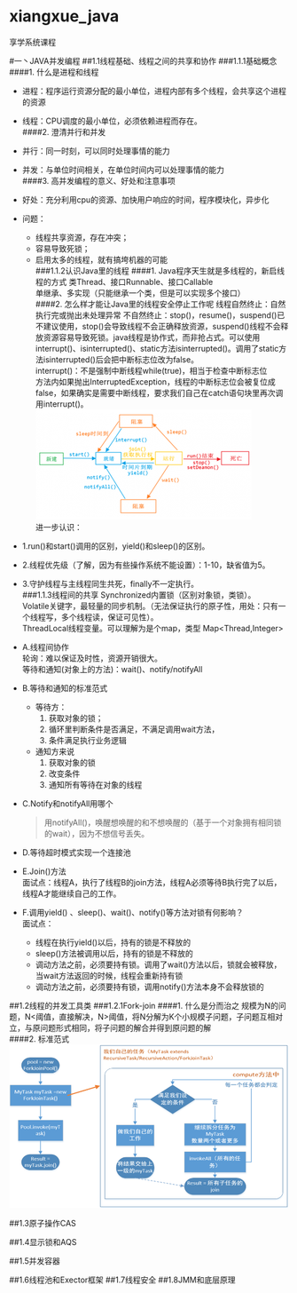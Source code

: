 # xiangxue_java
享学系统课程

#一丶JAVA并发编程
##1.1线程基础、线程之间的共享和协作
###1.1.1基础概念
####1.	什么是进程和线程
* 进程：程序运行资源分配的最小单位，进程内部有多个线程，会共享这个进程的资源  
* 线程：CPU调度的最小单位，必须依赖进程而存在。  
####2.	澄清并行和并发
* 并行：同一时刻，可以同时处理事情的能力  
* 并发：与单位时间相关，在单位时间内可以处理事情的能力  
####3.	高并发编程的意义、好处和注意事项
* 好处：充分利用cpu的资源、加快用户响应的时间，程序模块化，异步化  
* 问题：  
    * 线程共享资源，存在冲突；  
    * 容易导致死锁；  
    * 启用太多的线程，就有搞垮机器的可能    
###1.1.2认识Java里的线程
####1.	Java程序天生就是多线程的，新启线程的方式
类Thread、接口Runnable、接口Callable  
单继承、多实现（只能继承一个类，但是可以实现多个接口）  
####2.	怎么样才能让Java里的线程安全停止工作呢
线程自然终止：自然执行完或抛出未处理异常
不自然终止：stop()，resume()，suspend()已不建议使用，stop()会导致线程不会正确释放资源，suspend()线程不会释放资源容易导致死锁。java线程是协作式，而非抢占式。可以使用interrupt()、isinterrupted()、static方法isinterrupted()。调用了static方法isinterrupted()后会把中断标志位改为false。  
interrupt()：不是强制中断线程while(true)，相当于检查中断标志位  
方法内如果抛出InterruptedException，线程的中断标志位会被复位成false，如果确实是需要中断线程，要求我们自己在catch语句块里再次调用interrupt()。  
 ![image](https://github.com/YangYaoCD/xiangxue_java/blob/master/src/picture/thread.png)  
 进一步认识：  
* 1.run()和start()调用的区别，yield()和sleep()的区别。  
* 2.线程优先级（了解，因为有些操作系统不能设置）：1-10，缺省值为5。  
* 3.守护线程与主线程同生共死，finally不一定执行。  
###1.1.3线程间的共享
Synchronized内置锁（区别对象锁，类锁）。  
Volatile关键字，最轻量的同步机制。（无法保证执行的原子性，用处：只有一个线程写，多个线程读，保证可见性）。  
ThreadLocal线程变量。可以理解为是个map，类型 Map<Thread,Integer>  

* A.线程间协作  
轮询：难以保证及时性，资源开销很大。  
等待和通知(对象上的方法)：wait()、notify/notifyAll  
* B.等待和通知的标准范式  
    * 等待方：  
        1. 	获取对象的锁；  
        2.	循环里判断条件是否满足，不满足调用wait方法，  
        3.	条件满足执行业务逻辑  
    * 通知方来说  
        1.	获取对象的锁  
        2.	改变条件  
        3.	通知所有等待在对象的线程
* C.Notify和notifyAll用哪个  
    >用notifyAll()，唤醒想唤醒的和不想唤醒的（基于一个对象拥有相同锁的wait），因为不想信号丢失。   
* D.等待超时模式实现一个连接池  
* E.Join()方法  
    面试点：线程A，执行了线程B的join方法，线程A必须等待B执行完了以后，线程A才能继续自己的工作。    
* F.调用yield() 、sleep()、wait()、notify()等方法对锁有何影响？   
    面试点：  
    * 线程在执行yield()以后，持有的锁是不释放的  
    * sleep()方法被调用以后，持有的锁是不释放的  
    * 调动方法之前，必须要持有锁。调用了wait()方法以后，锁就会被释放，当wait方法返回的时候，线程会重新持有锁  
    * 调动方法之前，必须要持有锁，调用notify()方法本身不会释放锁的    

 
##1.2线程的并发工具类
###1.2.1Fork-join
####1.	什么是分而治之
    规模为N的问题，N<阈值，直接解决，N>阈值，将N分解为K个小规模子问题，子问题互相对立，与原问题形式相同，将子问题的解合并得到原问题的解   
####2.	标准范式
 ![image](https://github.com/YangYaoCD/xiangxue_java/blob/master/src/picture/folkjoin.png)


##1.3原子操作CAS



##1.4显示锁和AQS



##1.5并发容器



##1.6线程池和Exector框架
##1.7线程安全
##1.8JMM和底层原理

